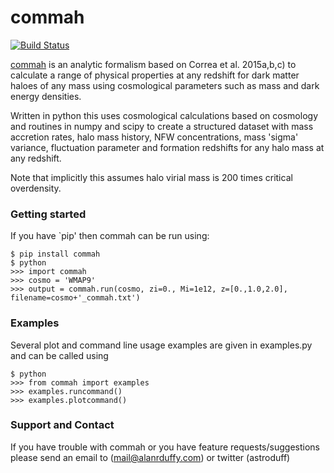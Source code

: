 commah
=======
[![Build Status](https://travis-ci.org/astroduff/commah.svg?branch=master)](https://travis-ci.org/astroduff/commah)

[commah](https://github.com/astroduff/commah) is an analytic formalism
based on Correa et al. 2015a,b,c) to calculate a range of physical
properties at any redshift for dark matter haloes of any mass using
cosmological parameters such as mass and dark energy densities.

Written in python this uses cosmological calculations based on cosmology
and routines in numpy and scipy to create a structured dataset with
mass accretion rates, halo mass history, NFW concentrations,
mass 'sigma' variance, fluctuation parameter and formation redshifts
for any halo mass at any redshift.

Note that implicitly this assumes halo virial mass is 200 times critical overdensity.

### Getting started

If you have `pip' then commah can be run using:
```
$ pip install commah
$ python
>>> import commah
>>> cosmo = 'WMAP9'
>>> output = commah.run(cosmo, zi=0., Mi=1e12, z=[0.,1.0,2.0], filename=cosmo+'_commah.txt')
```
### Examples

Several plot and command line usage examples are given in examples.py
and can be called using
```
$ python
>>> from commah import examples
>>> examples.runcommand()
>>> examples.plotcommand()
```
### Support and Contact

If you have trouble with commah or you have feature requests/suggestions please
send an email to (mail@alanrduffy.com) or twitter (astroduff)
